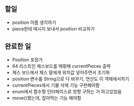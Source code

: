 ## 할일
* position 이름 생각하기
* piece한테 메시지 보내서 position 비교하기

## 완료한 일
* Position 포장가
* 64 리스트인 체스보드를 매핑해 currentPieces 출력
* 체스 보드에서 체스 말에게 위치값 넣어주면서 초기화
* position 변수를 String으로 다 바꾸기, 연산도 이 객체에서하기
* currentPieces에서 기물 삭제 기능 구현해야함 
* enum에서 함수형 인터페이스로 방향 구하는 거 하고있었음
* move()했는데, 잡아먹는 기능 해야함
